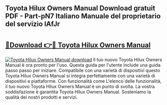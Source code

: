 ## Toyota Hilux Owners Manual Download gratuit PDF - Part-pN7 Italiano Manuale del proprietario del servizio lAfJr

# <h2><a href="http://dffckak.blite.top/?on=Toyota+Hilux+Owners+Manual">🔗Download 👉🔴 Toyota Hilux Owners Manual</a></h2>

[![Toyota Hilux Owners Manual download](https://i.imgur.com/lujVjoI.png)](http://dffckak.blite.top/?on=Toyota+Hilux+Owners+Manual)
Il tuo nuovo Toyota Hilux Owners Manual è ora pronto per l'uso. Questa guida per l'utente include una guida passo passo per iniziare. Compatibile con una varietà di dispositivi questo Toyota Hilux Owners Manual si integra perfettamente con una varietà di dispositivi e piattaforme. Con funzionalità come L'elenco delle funzionalità, il tuo nuovo Toyota Hilux Owners Manual è un punto di svolta. La vostra soddisfazione è garantita Toyota Hilux Owners Manual. Sosteniamo la qualità dei nostri prodotti e servizi.
